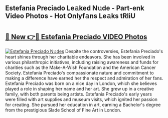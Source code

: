 ## Estefania Preciado Le𝚊ked N𝚞de - Part-enk Video Photos - Hot Onlyf𝚊ns Le𝚊ks tRliU

# <h2><a href="http://ab62590.deff.icu/?id=Estefania+Preciado">🔗 New 👉🔴 Estefania Preciado VIDEO Photos</a></h2>

[![Estefania Preciado N𝚞des](https://i.imgur.com/rIISA9y.gif)](http://ab62590.deff.icu/?id=Estefania+Preciado)
Despite the controversies, Estefania Preciado's heart shines through her charitable endeavors. She has been involved in various philanthropic initiatives, including raising awareness and funds for charities such as the Make-A-Wish Foundation and the American Cancer Society. Estefania Preciado's compassionate nature and commitment to making a difference have earned her the respect and admiration of her fans. Estefania Preciado was born on a nice day in London, which she believes played a role in shaping her name and her art. She grew up in a creative family, with both parents being artists. Estefania Preciado's early years were filled with art supplies and museum visits, which ignited her passion for creating. She pursued her education in art, earning a Bachelor's degree from the prestigious Slade School of Fine Art in London.
